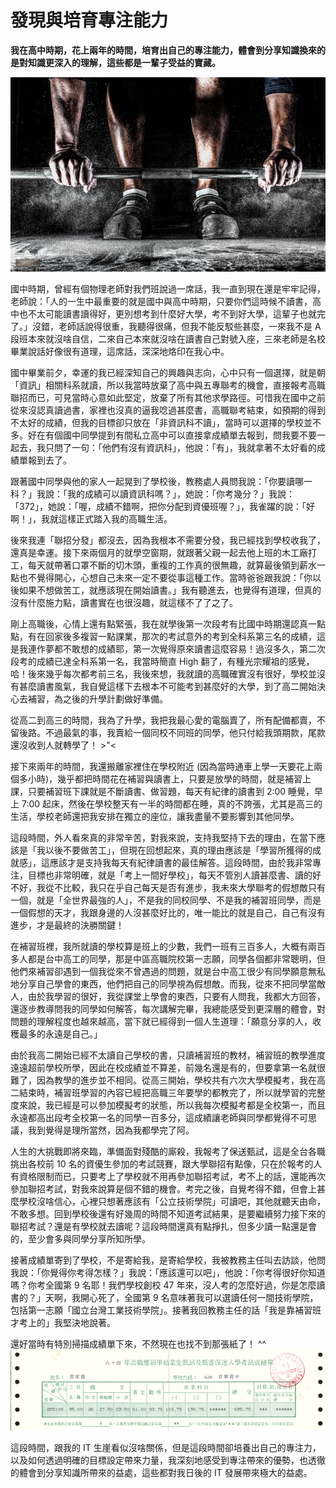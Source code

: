 # 發現與培育專注能力
**我在高中時期，花上兩年的時間，培育出自己的專注能力，體會到分享知識換來的是對知識更深入的理解，這些都是一輩子受益的寶藏。**

   ![](training-barbell-muscles-hands-feet.jpg)

國中時期，曾經有個物理老師對我們班說過一席話，我一直到現在還是牢牢記得，老師說：「人的一生中最重要的就是國中與高中時期，只要你們這時候不讀書，高中也不太可能讀書讀得好，更別想考到什麼好大學，考不到好大學，這輩子也就完了。」沒錯，老師話說得很重，我聽得很痛，但我不能反駁些甚麼，一來我不是 A 段班本來就沒啥自信，二來自己本來就沒啥在讀書自己對號入座，三來老師是名校畢業說話好像很有道理，這席話，深深地烙印在我心中。

 國中畢業前夕，幸運的我已經深知自己的興趣與志向，心中只有一個選擇，就是朝「資訊」相關科系就讀，所以我當時放棄了高中與五專聯考的機會，直接報考高職聯招而已，可見當時心意如此堅定，放棄了所有其他求學路徑。可惜我在國中之前從來沒認真讀過書，家裡也沒真的逼我唸過甚麼書，高職聯考結束，如預期的得到不太好的成績，但我的目標卻只放在「非資訊科不讀」，當時可以選擇的學校並不多。好在有個國中同學提到有間私立高中可以直接拿成績單去報到，問我要不要一起去，我只問了一句：「他們有沒有資訊科」，他說：「有」，我就拿著不太好看的成績單報到去了。

 跟著國中同學與他的家人一起晃到了學校後，教務處人員問我說：「你要讀哪一科？」我說：「我的成績可以讀資訊科嗎？」，她說：「你考幾分？」我說：「372」，她說：「喔，成績不錯啊，把你分配到資優班喔？」，我雀躍的說：「好啊！」，我就這樣正式踏入我的高職生活。

 後來我連「聯招分發」都沒去，因為我根本不需要分發，我已經找到學校收我了，還真是幸運。接下來兩個月的就學空窗期，就跟著父親一起去他上班的木工廠打工，每天就帶著口罩不斷的切木頭，重複的工作真的很無趣，就算最後領到薪水一點也不覺得開心，心想自己未來一定不要從事這種工作。當時爸爸跟我說：「你以後如果不想做苦工，就應該現在開始讀書。」我有聽進去，也覺得有道理，但真的沒有什麼施力點，讀書實在也很沒趣，就這樣不了了之了。

 剛上高職後，心情上還有點緊張，我在就學後第一次段考有比國中時期還認真一點點，有在回家後多複習一點課業，那次的考試意外的考到全科系第三名的成績，這是我連作夢都不敢想的成績耶，第一次覺得原來讀書這麼容易！過沒多久，第二次段考的成績已達全科系第一名，我當時簡直 High 翻了，有種光宗耀祖的感覺，哈！後來幾乎每次都考前三名，我後來想，我就讀的高職確實沒有很好，學校並沒有甚麼讀書風氣，我自覺這樣下去根本不可能考到甚麼好的大學，到了高二開始決心去補習，為之後的升學計劃做好準備。

 從高二到高三的時間，我為了升學，我把我最心愛的電腦賣了，所有配備都賣，不留後路。不過最氣的事，我賣給一個同校不同班的同學，他只付給我頭期款，尾款還沒收到人就轉學了！ >"<

 接下來兩年的時間，我還搬離家裡住在學校附近 (因為當時通車上學一天要花上兩個多小時)，幾乎都把時間花在補習與讀書上，只要是放學的時間，就是補習上課，只要補習班下課就是不斷讀書、做習題，每天有紀律的讀書到 2:00 睡覺，早上 7:00 起床，然後在學校整天有一半的時間都在睡，真的不誇張，尤其是高三的生活，學校老師還把我安排在獨立的座位，讓我盡量不要影響到其他同學。

 這段時間，外人看來真的非常辛苦，對我來說，支持我堅持下去的理由，在當下應該是「我以後不要做苦工」，但現在回想起來，真的理由應該是「學習所獲得的成就感」，這應該才是支持我每天有紀律讀書的最佳解答。這段時間，由於我非常專注，目標也非常明確，就是「考上一間好學校」，每天不管別人讀甚麼書、讀的好不好，我從不比較，我只在乎自己每天是否有進步，我未來大學聯考的假想敵只有一個，就是「全世界最強的人」，不是我的同校同學、不是我的補習班同學，而是一個假想的天才，我跟身邊的人沒甚麼好比的，唯一能比的就是自己，自己有沒有進步，才是最終的決勝關鍵！

 在補習班裡，我所就讀的學校算是班上的少數，我們一班有三百多人，大概有兩百多人都是台中高工的同學，那是中區高職院校第一志願，同學各個都非常聰明，但他們來補習卻遇到一個我從來不曾遇過的問題，就是台中高工很少有同學願意無私地分享自己學會的東西，他們把自己的同學視為假想敵。而我，從來不把同學當敵人，由於我學習的很好，我從課堂上學會的東西，只要有人問我，我都大方回答，還逐步教導問我的同學如何解答，每次講解完畢，我總能感受到更深層的體會，對問題的理解程度也越來越高，當下就已經得到一個人生道理：「願意分享的人，收穫最多的永遠是自己。」

 由於我高二開始已經不太讀自己學校的書，只讀補習班的教材，補習班的教學進度遠遠超前學校所學，因此在校成績並不算差，前幾名還是有的，但要拿第一名就很難了，因為教學的進步並不相同。從高三開始，學校共有六次大學模擬考，我在高二結束時，補習班學習的內容已經把高職三年要學的都教完了，所以就學習的完整度來說，我已經是可以參加模擬考的狀態，所以我每次模擬考都是全校第一，而且永遠都高出段考全校第一名的同學一百多分，這成績讓老師與同學都覺得不可思議，我到覺得是理所當然，因為我都學完了阿。

 人生的大挑戰即將來臨，準備面對殘酷的廝殺，我報考了保送甄試，這是全台各職挑出各校前 10 名的資優生參加的考試競賽，跟大學聯招有點像，只在於報考的人有資格限制而已，只要考上了學校就不用再參加聯招考試，考不上的話，還能再次參加聯招考試，對我來說算是個不錯的機會。考完之後，自覺考得不錯，但會上甚麼學校沒啥信心，心裡只想著應該有「公立技術學院」可讀吧，其他就聽天由命，不敢多想。回到學校後還有好幾周的時間不知道考試結果，是要繼續努力接下來的聯招考試？還是有學校就去讀呢？這段時間還真有點掙扎，但多少讀一點還是會的，至少會多與同學分享所知所學。

 接著成績單寄到了學校，不是寄給我，是寄給學校，我被教務主任叫去訪談，他問我說：「你覺得你考得怎樣？」我說：「應該還可以吧」，他說：「你考得很好你知道嗎？你考全國第 9 名耶！我們學校創校 47 年來，沒人考的怎麼好過，你是怎麼讀書的？」天啊，我開心死了，全國第 9 名意味著我可以選讀任何一間技術學院，包括第一志願「國立台灣工業技術學院」。接著我回教務主任的話「我是靠補習班才考上的」我堅決地說著。

 還好當時有特別掃描成績單下來，不然現在也找不到那張紙了！ ^^
![](ff7fed94-2ad5-11e3-9f84-7ff68af6798b.png)


 這段時間，跟我的 IT 生崖看似沒啥關係，但是這段時間卻培養出自己的專注力，以及如何透過明確的目標設定帶來力量，我深刻地感受到專注帶來的優勢，也透徹的體會到分享知識所帶來的益處，這些都對我日後的 IT 發展帶來極大的益處。